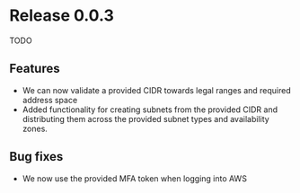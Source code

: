 # Release 0.0.3

TODO

## Features

- We can now validate a provided CIDR towards legal ranges and required address space
- Added functionality for creating subnets from the provided CIDR and distributing them across the provided subnet types and availability zones.

## Bug fixes

- We now use the provided MFA token when logging into AWS
